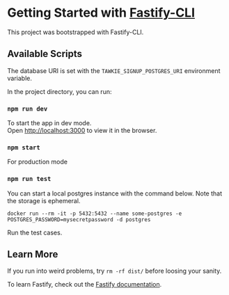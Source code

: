 # Getting Started with [Fastify-CLI](https://www.npmjs.com/package/fastify-cli)
This project was bootstrapped with Fastify-CLI.

## Available Scripts

The database URI is set with the `TAWKIE_SIGNUP_POSTGRES_URI` environment variable.

In the project directory, you can run:

### `npm run dev`

To start the app in dev mode.\
Open [http://localhost:3000](http://localhost:3000) to view it in the browser.

### `npm start`

For production mode

### `npm run test`

You can start a local postgres instance with the command below. Note that the storage is ephemeral.

```
docker run --rm -it -p 5432:5432 --name some-postgres -e POSTGRES_PASSWORD=mysecretpassword -d postgres
```

Run the test cases.

## Learn More

If you run into weird problems, try `rm -rf dist/` before loosing your sanity.

To learn Fastify, check out the [Fastify documentation](https://fastify.dev/docs/latest/).
